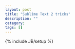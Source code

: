 ```yaml
---
layout: post
title: "Sublime Text 2 tricks"
description: ""
category: 
tags: []
---
```

{% include JB/setup %}
